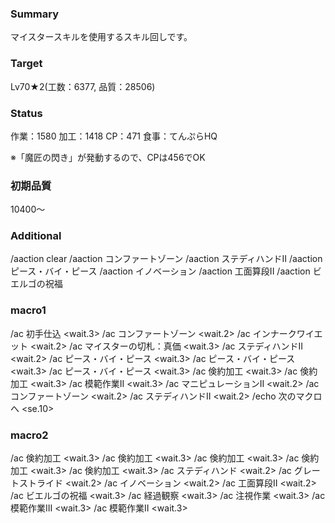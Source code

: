 ### Summary

マイスタースキルを使用するスキル回しです。

### Target

Lv70★2(工数：6377, 品質：28506)

### Status

作業：1580
加工：1418
CP：471
食事：てんぷらHQ

※「魔匠の閃き」が発動するので、CPは456でOK

### 初期品質

10400～

### Additional

/aaction clear
/aaction コンファートゾーン
/aaction ステディハンドII
/aaction ピース・バイ・ピース
/aaction イノベーション
/aaction 工面算段II
/aaction ビエルゴの祝福

### macro1

/ac 初手仕込 <wait.3>
/ac コンファートゾーン <wait.2>
/ac インナークワイエット <wait.2>
/ac マイスターの切札：真価 <wait.3>
/ac ステディハンドII <wait.2>
/ac ピース・バイ・ピース <wait.3>
/ac ピース・バイ・ピース <wait.3>
/ac ピース・バイ・ピース <wait.3>
/ac 倹約加工 <wait.3>
/ac 倹約加工 <wait.3>
/ac 模範作業II <wait.3>
/ac マニピュレーションII <wait.2>
/ac コンファートゾーン <wait.2>
/ac ステディハンドII <wait.2>
/echo 次のマクロへ <se.10>

### macro2

/ac 倹約加工 <wait.3>
/ac 倹約加工 <wait.3>
/ac 倹約加工 <wait.3>
/ac 倹約加工 <wait.3>
/ac 倹約加工 <wait.3>
/ac ステディハンド <wait.2>
/ac グレートストライド <wait.2>
/ac イノベーション <wait.2>
/ac 工面算段II <wait.2>
/ac ビエルゴの祝福 <wait.3>
/ac 経過観察 <wait.3>
/ac 注視作業 <wait.3>
/ac 模範作業III <wait.3>
/ac 模範作業II <wait.3>

